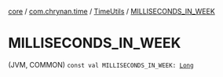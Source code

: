 [core](../../index.md) / [com.chrynan.time](../index.md) / [TimeUtils](index.md) / [MILLISECONDS_IN_WEEK](./-m-i-l-l-i-s-e-c-o-n-d-s_-i-n_-w-e-e-k.md)

# MILLISECONDS_IN_WEEK

(JVM, COMMON) `const val MILLISECONDS_IN_WEEK: `[`Long`](https://kotlinlang.org/api/latest/jvm/stdlib/kotlin/-long/index.html)